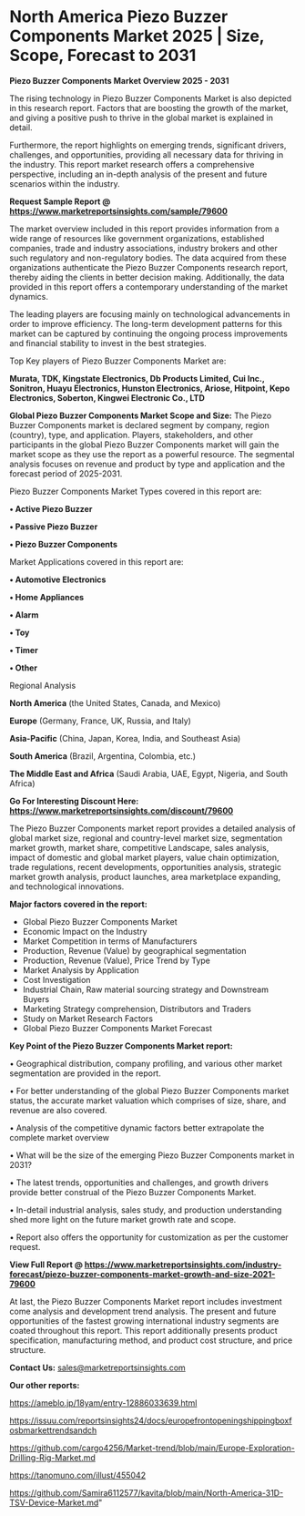 # North America Piezo Buzzer Components Market 2025 | Size, Scope, Forecast to 2031

<Strong> Piezo Buzzer Components Market Overview 2025 - 2031</strong>

The rising technology in Piezo Buzzer Components Market is also depicted in this research report. Factors that are boosting the growth of the market, and giving a positive push to thrive in the global market is explained in detail.

Furthermore, the report highlights on emerging trends, significant drivers, challenges, and opportunities, providing all necessary data for thriving in the industry. This report market research offers a comprehensive perspective, including an in-depth analysis of the present and future scenarios within the industry.

<strong>Request Sample Report @ <a href=https://www.marketreportsinsights.com/sample/79600>https://www.marketreportsinsights.com/sample/79600</a></strong>

The market overview included in this report provides information from a wide range of resources like government organizations, established companies, trade and industry associations, industry brokers and other such regulatory and non-regulatory bodies. The data acquired from these organizations authenticate the Piezo Buzzer Components research report, thereby aiding the clients in better decision making. Additionally, the data provided in this report offers a contemporary understanding of the market dynamics.

The leading players are focusing mainly on technological advancements in order to improve efficiency. The long-term development patterns for this market can be captured by continuing the ongoing process improvements and financial stability to invest in the best strategies.

Top Key players of Piezo Buzzer Components Market are:

<strong>Murata, TDK, Kingstate Electronics, Db Products Limited, Cui Inc., Sonitron, Huayu Electronics, Hunston Electronics, Ariose, Hitpoint, Kepo Electronics, Soberton, Kingwei Electronic Co., LTD</strong>

<strong><b>Global Piezo Buzzer Components Market Scope and Size:</b></strong>
The Piezo Buzzer Components market is declared segment by company, region (country), type, and application. Players, stakeholders, and other participants in the global Piezo Buzzer Components market will gain the market scope as they use the report as a powerful resource. The segmental analysis focuses on revenue and product by type and application and the forecast period of 2025-2031.

Piezo Buzzer Components Market Types covered in this report are:

<strong>• Active Piezo Buzzer

• Passive Piezo Buzzer

• Piezo Buzzer Components</strong>

Market Applications covered in this report are:

<strong>• Automotive Electronics

• Home Appliances

• Alarm

• Toy

• Timer

• Other</strong> 

Regional Analysis

<strong>North America</strong> (the United States, Canada, and Mexico)

<strong>Europe</strong> (Germany, France, UK, Russia, and Italy)

<strong>Asia-Pacific</strong> (China, Japan, Korea, India, and Southeast Asia)

<strong>South America</strong> (Brazil, Argentina, Colombia, etc.)

<strong>The Middle East and Africa</strong> (Saudi Arabia, UAE, Egypt, Nigeria, and South Africa)

<strong>Go For Interesting Discount Here: <a href=https://www.marketreportsinsights.com/discount/79600>https://www.marketreportsinsights.com/discount/79600</a></strong>

The Piezo Buzzer Components market report provides a detailed analysis of global market size, regional and country-level market size, segmentation market growth, market share, competitive Landscape, sales analysis, impact of domestic and global market players, value chain optimization, trade regulations, recent developments, opportunities analysis, strategic market growth analysis, product launches, area marketplace expanding, and technological innovations.

<strong><b>Major factors covered in the report:</b></strong>
<ul>
  <li>Global Piezo Buzzer Components Market </li>
  <li>Economic Impact on the Industry</li>
  <li>Market Competition in terms of Manufacturers</li>
  <li>Production, Revenue (Value) by geographical segmentation</li>
  <li>Production, Revenue (Value), Price Trend by Type</li>
  <li>Market Analysis by Application</li>
  <li>Cost Investigation</li>
  <li>Industrial Chain, Raw material sourcing strategy and Downstream Buyers</li>
  <li>Marketing Strategy comprehension, Distributors and Traders</li>
  <li>Study on Market Research Factors</li>
  <li>Global Piezo Buzzer Components Market Forecast</li>
</ul>

<strong><b>Key Point of the Piezo Buzzer Components Market report:</b></strong>

• Geographical distribution, company profiling, and various other market segmentation are provided in the report.

• For better understanding of the global Piezo Buzzer Components market status, the accurate market valuation which comprises of size, share, and revenue are also covered.

• Analysis of the competitive dynamic factors better extrapolate the complete market overview

• What will be the size of the emerging Piezo Buzzer Components market in 2031?

• The latest trends, opportunities and challenges, and growth drivers provide better construal of the Piezo Buzzer Components Market.

• In-detail industrial analysis, sales study, and production understanding shed more light on the future market growth rate and scope.

• Report also offers the opportunity for customization as per the customer request.

<strong><b>View Full Report @ <a href=https://www.marketreportsinsights.com/industry-forecast/piezo-buzzer-components-market-growth-and-size-2021-79600>https://www.marketreportsinsights.com/industry-forecast/piezo-buzzer-components-market-growth-and-size-2021-79600</a></b></strong>


At last, the Piezo Buzzer Components Market report includes investment come analysis and development trend analysis. The present and future opportunities of the fastest growing international industry segments are coated throughout this report. This report additionally presents product specification, manufacturing method, and product cost structure, and price structure.

<strong>Contact Us:</strong>
sales@marketreportsinsights.com

<strong>Our other reports:</strong>

<a href=https://ameblo.jp/18yam/entry-12886033639.html>https://ameblo.jp/18yam/entry-12886033639.html</a>

<a href=https://issuu.com/reportsinsights24/docs/europefrontopeningshippingboxfosbmarkettrendsandch>https://issuu.com/reportsinsights24/docs/europefrontopeningshippingboxfosbmarkettrendsandch</a>

<a href=https://github.com/cargo4256/Market-trend/blob/main/Europe-Exploration-Drilling-Rig-Market.md>https://github.com/cargo4256/Market-trend/blob/main/Europe-Exploration-Drilling-Rig-Market.md</a>

<a href=https://tanomuno.com/illust/455042>https://tanomuno.com/illust/455042</a>

<a href=https://github.com/Samira6112577/kavita/blob/main/North-America-31D-TSV-Device-Market.md>https://github.com/Samira6112577/kavita/blob/main/North-America-31D-TSV-Device-Market.md</a>"
